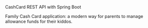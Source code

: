 CashCard REST API with Spring Boot

Family Cash Card application: a modern way for parents to manage allowance funds for their kiddos.

